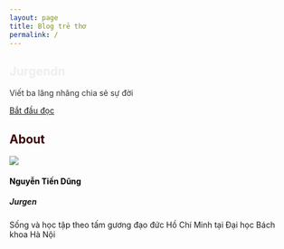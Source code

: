 ```yaml
---
layout: page
title: Blog trẻ thơ
permalink: /
---
```

<main class="page landing-page">
    <section class="clean-block clean-hero" style="background-image: url(&quot;assets/img/page/page_background/background.jpg&quot;);color: rgba(0,0,0,0.8);background-attachment: fixed;background-position: center;">
            <div class="text">
                <h2 style="color: #eeeeee!important">Jurgendn</h2>
                <p>Viết ba lăng nhăng chia sẻ sự đời</p><a class="btn btn-outline-light btn-lg" role="button" href="{{site.baseurl}}/blog-list/">Bắt đầu đọc</a></div>
        </section>
    <section id="about" class="clean-block about-us">
        <div class="container">
            <div class="block-heading">
                <h2 class="text-info" style="color: #3e0101!important;">About</h2>
            </div>
            <div class="row justify-content-center">
                <div class="col-sm-6 col-lg-4 d-flex justify-content-lg-center align-items-lg-center">
                    <div class="card clean-card text-center"><img class="card-img-top w-100 d-block d-flex flex-column justify-content-lg-center align-items-lg-center" src="assets/img/avatars/_MG_8599 Edited.jpg"></div>
                </div>
                <div class="col-sm-6 col-lg-4">
                    <div class="card clean-card text-center">
                        <div class="card-body d-flex flex-column justify-content-center align-items-center align-content-center info" style="height: 415.141px;">
                            <h4 class="card-title" style="color: #000000!important">Nguyễn Tiến Dũng</h4>
                            <h5 class="card-title">Jurgen</h5>
                            <p class="text-justify card-text">Sống và học tập theo tấm gương đạo đức Hồ Chí Minh tại Đại học Bách khoa Hà Nội</p>
                        </div>
                    </div>
                </div>
            </div>
        </div>
    </section>
</main>